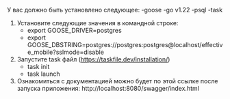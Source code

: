У вас должно быть установлено следующее:
-goose
-go v1.22
-psql
-task
1) Установите следующие значения в командной строке:
      - export GOOSE_DRIVER=postgres
      - export GOOSE_DBSTRING=postgres://postgres:postgres@localhost/effective_mobile?sslmode=disable
2) Запустите task файл (https://taskfile.dev/installation/)
      - task init
      - task launch
3) Ознакомиться с документацией можно будет по этой ссылке после запуска приложения: http://localhost:8080/swagger/index.html
